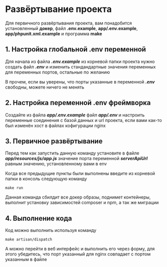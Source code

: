 # Развёртывание проекта

Для первичного развёртывания проекта, вам понадобится установленный **докер**, файл **.env.example**, 
**app/.env.example**, **app/phpunit.xml.example** и программа **make**

## 1. Настройка глобальной .env переменной

Для начала из файла **_.env.example_** из корневой папки проекта нужно создать файл **_.env_** и изменить 
стандандартные значения переменных для переменных портов, остальные по желанию

В прочем, если вы уверены, что порты указанные в переменной **_.env_** свободны, можете ничего не менять

## 2. Настройка переменной .env фреймворка

Создайте из файла **_app/.env.example_** файл **_app/.env_** и настроить переменные соединения с базой данных и
url проекта, если вами как-то был изменён хост в файлах кофигурации nginx

## 3. Первичное развёртывание

Перед тем как запустить данную команду установите в файле **_app/resources/js/app.js_** 
значение порта переменной **_serverApiUrl_** равным значению, установленному вами в env

Когда все предыдущие пункты были выполнены введите из корневой папки в консоль следующую команду
```shell
make run
```

Данная команда сбилдит все докер образы, поднимет контейнеры, выполнит установку зависимостей composer и npm, 
а так же миграции

## 4. Выполнение кода

Код можно выполнить используя команду
```shell
make artisan/dispatch
```

А можно перейти в веб интерфейс и выполнить его через форму, для этого убедитесь, что порт указанный для nginx совпадает 
с портом указанным в файле 